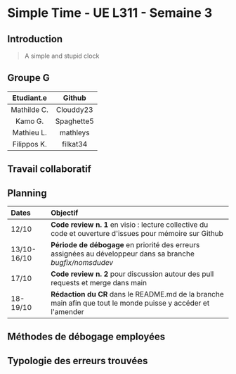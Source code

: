 # Simple Time - UE L311 - Semaine 3 

## Introduction

> A simple and stupid clock

## Groupe G

| Etudiant.e  |  Github     |    
| :----------:|:-----------:| 
| Mathilde C. | Clouddy23   | 
| Kamo G.     | Spaghette5  |   
| Mathieu L.  | mathleys    |   
| Filippos K. | filkat34    | 

## Travail collaboratif
## Planning
| Dates		    |  Objectif   								 																			                                                            |    
| :-----------|:------------------------------------------------------------------------------------------------------------------------------| 
| 12/10		    | **Code review n. 1** en visio : lecture collective du code et ouverture d'issues pour mémoire sur Github    				          |
| 13/10-16/10 | **Période de débogage** en priorité des erreurs assignées au développeur dans sa branche _bugfix/nomsdudev_					        |   
| 17/10		    | **Code review n. 2** pour discussion autour des pull requests et merge dans main						                                  |   
| 18-19/10    | **Rédaction du CR** dans le README.md de la branche main afin que tout le monde puisse y accéder et l'amender    			      | 

## Méthodes de débogage employées
## Typologie des erreurs trouvées
